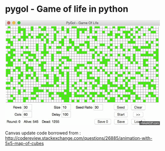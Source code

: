 # pygol - Game of life in python

![](https://github.com/ctengiz/pygol/blob/master/pygol.gif)

Canvas update code borrowed from : http://codereview.stackexchange.com/questions/26885/animation-with-5x5-map-of-cubes

